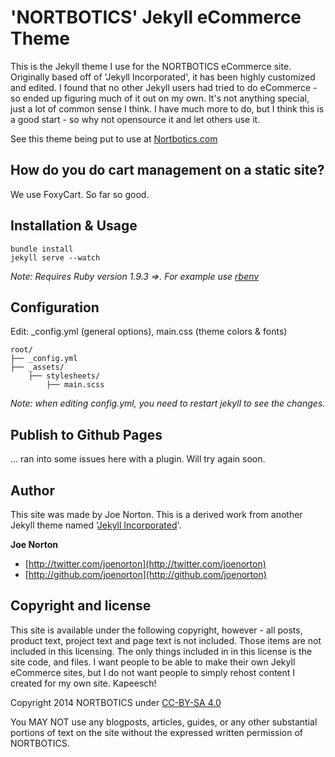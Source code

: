 # 'NORTBOTICS' Jekyll eCommerce Theme
This is the Jekyll theme I use for the NORTBOTICS eCommerce site. Originally based off of 'Jekyll Incorporated', it has been highly customized and edited. I found that no other Jekyll users had tried to do eCommerce - so ended up figuring much of it out on my own. It's not anything special, just a lot of common sense I think. I have much more to do, but I think this is a good start - so why not opensource it and let others use it. 

See this theme being put to use at [Nortbotics.com](http://www.Nortbotics.com)

## How do you do cart management on a static site?
  We use FoxyCart. So far so good.  

## Installation & Usage
    bundle install
    jekyll serve --watch

_Note: Requires Ruby version 1.9.3 =>. For example use [rbenv](https://github.com/sstephenson/rbenv)_   
    
## Configuration
Edit: _config.yml (general options), main.css (theme colors &amp; fonts)

```
root/
├── _config.yml
├── _assets/
    ├── stylesheets/
        ├── main.scss
```

_Note: when editing _config.yml, you need to restart jekyll to see the changes.__

    
## Publish to Github Pages
... ran into some issues here with a plugin. Will try again soon.


## Author

This site was made by Joe Norton. This is a derived work from another Jekyll theme named '[Jekyll Incorporated](https://github.com/kippt/jekyll-incorporated/)'.

**Joe Norton**

+ [http://twitter.com/joenorton](http://twitter.com/joenorton)
+ [http://github.com/joenorton](http://github.com/joenorton)



## Copyright and license
This site is available under the following copyright, however - all posts, product text, project text and page text is not included. Those items are not included in this licensing. The only things included in in this license is the site code, and files. I want people to be able to make their own Jekyll eCommerce sites, but I do not want people to simply rehost content I created for my own site. Kapeesch!

Copyright 2014 NORTBOTICS under [CC-BY-SA 4.0](https://creativecommons.org/licenses/by-sa/4.0/)

You MAY NOT use any blogposts, articles, guides, or any other substantial portions of text on the site without the expressed written permission of NORTBOTICS.
